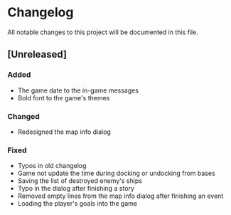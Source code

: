 # Changelog
All notable changes to this project will be documented in this file.

## [Unreleased]

### Added
- The game date to the in-game messages
- Bold font to the game's themes

### Changed
- Redesigned the map info dialog

### Fixed
- Typos in old changelog
- Game not update the time during docking or undocking from bases
- Saving the list of destroyed enemy's ships
- Typo in the dialog after finishing a story
- Removed empty lines from the map info dialog after finishing an event
- Loading the player's goals into the game
